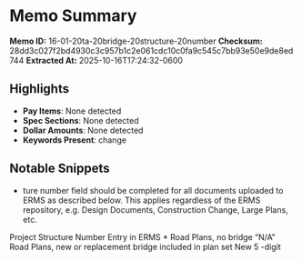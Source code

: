 # Memo Summary

**Memo ID:** 16-01-20ta-20bridge-20structure-20number
**Checksum:** 28dd3c027f2bd4930c3c957b1c2e061cdc10c0fa9c545c7bb93e50e9de8ed744
**Extracted At:** 2025-10-16T17:24:32-0600

## Highlights
- **Pay Items**: None detected
- **Spec Sections**: None detected
- **Dollar Amounts**: None detected
- **Keywords Present**: change

## Notable Snippets
- ture number field should be completed for all documents 
uploaded to ERMS as described below.  This applies regardless of the ERMS repository, 
e.g. Design Documents, Construction Change, Large Plans, etc.   
 
 
Project  Structure Number Entry in ERMS * 
Road Plans, no bridge  “N/A”  
Road Plans, new or replacement bridge 
included in plan set  New 5 -digit